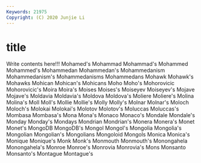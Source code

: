 ```yaml
---
Keywords: 21975
Copyright: (C) 2020 Junjie Li
---
```


# title

Write contents here!!!
Mohamed's 
Mohammad 
Mohammad's 
Mohammed
Mohammed's 
Mohammedan 
Mohammedan's 
Mohammedanism 
Mohammedanism's 
Mohammedanisms 
Mohammedans 
Mohawk 
Mohawk's 
Mohawks
Mohican 
Mohican's 
Mohicans 
Moho 
Moho's 
Mohorovicic 
Mohorovicic's 
Moira 
Moira's 
Moises
Moises's 
Moiseyev 
Moiseyev's 
Mojave 
Mojave's 
Moldavia 
Moldavia's 
Moldova 
Moldova's 
Moliere
Moliere's 
Molina 
Molina's 
Moll 
Moll's 
Mollie 
Mollie's 
Molly 
Molly's 
Molnar
Molnar's 
Moloch 
Moloch's 
Molokai 
Molokai's 
Molotov 
Molotov's 
Moluccas 
Moluccas's 
Mombasa
Mombasa's 
Mona 
Mona's 
Monaco 
Monaco's 
Mondale 
Mondale's 
Monday 
Monday's 
Mondays
Mondrian 
Mondrian's 
Monera 
Monera's 
Monet 
Monet's 
MongoDB 
MongoDB's 
Mongol 
Mongol's
Mongolia 
Mongolia's 
Mongolian 
Mongolian's 
Mongolians 
Mongoloid 
Mongols 
Monica 
Monica's 
Monique
Monique's 
Monk 
Monk's 
Monmouth 
Monmouth's 
Monongahela 
Monongahela's 
Monroe 
Monroe's 
Monrovia
Monrovia's 
Mons 
Monsanto 
Monsanto's 
Montague 
Montague's 
